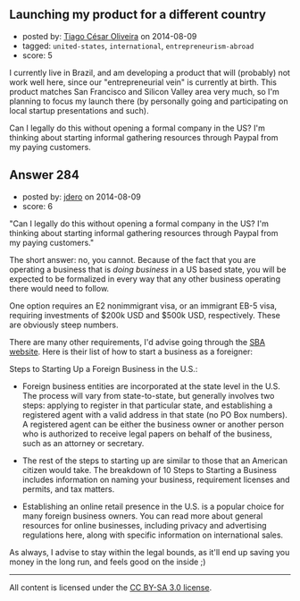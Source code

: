 ## Launching my product for a different country

- posted by: [Tiago César Oliveira](https://stackexchange.com/users/1257691/tiago-c-sar-oliveira) on 2014-08-09
- tagged: `united-states`, `international`, `entrepreneurism-abroad`
- score: 5

<p>I currently live in Brazil, and am developing a product that will (probably) not work well here, since our "entrepreneurial vein" is currently at birth. This product matches San Francisco and Silicon Valley area very much, so I'm planning to focus my launch there (by personally going and participating on local startup presentations and such).</p>

<p>Can I legally do this without opening a formal company in the US? I'm thinking about starting informal gathering resources through Paypal from my paying customers.</p>



## Answer 284

- posted by: [jdero](https://stackexchange.com/users/1972448/jdero) on 2014-08-09
- score: 6

<p>"Can I legally do this without opening a formal company in the US? I'm thinking about starting informal gathering resources through Paypal from my paying customers."</p>

<p>The short answer: no, you cannot. Because of the fact that you are operating a business that is <em>doing business</em> in a US based state, you will be expected to be formalized in every way that any other business operating there would need to follow.</p>

<p>One option requires an E2 nonimmigrant visa, or an immigrant EB-5 visa, requiring investments of $200k USD and $500k USD, respectively. These are obviously steep numbers.</p>

<p>There are many other requirements, I'd advise going through the <a href="http://www.sba.gov/community/blogs/community-blogs/business-law-advisor/starting-business-us-foreign-national">SBA website</a>. Here is their list of how to start a business as a foreigner:</p>

<p>Steps to Starting Up a Foreign Business in the U.S.:</p>

<ul>
<li><p>Foreign business entities are incorporated at the state level in the U.S. The process will vary from state-to-state, but generally involves two steps: applying to register in that particular state, and establishing a registered agent with a valid address in that state (no PO Box numbers). A registered agent can be either the business owner or another person who is authorized to receive legal papers on behalf of the business, such as an attorney or secretary.</p></li>
<li><p>The rest of the steps to starting up are similar to those that an American citizen would take. The breakdown of 10 Steps to Starting a Business includes information on naming your business, requirement licenses and permits, and tax matters.</p></li>
<li><p>Establishing an online retail presence in the U.S. is a popular choice for many foreign business owners. You can read more about general resources for online businesses, including privacy and advertising regulations here, along with specific information on international sales.</p></li>
</ul>

<p>As always, I advise to stay within the legal bounds, as it'll end up saving you money in the long run, and feels good on the inside ;)</p>




---

All content is licensed under the [CC BY-SA 3.0 license](https://creativecommons.org/licenses/by-sa/3.0/).

